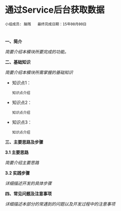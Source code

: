 # 通过Service后台获取数据


    小组成员: 脑残   最终完成日期：15年00月00日
# 

**一、简介**

*简要介绍本模块所要完成的功能。*

**二、基础知识**

*简要介绍本模块所需掌握的基础知识*
   
* 知识点1：

      知识点介绍

* 知识点2：

      知识点介绍


* 知识点3：

      知识点介绍


   

**三、主要思路及步骤**

**3.1 主要思路**

*简要介绍主要思路*

**3.2 实践步骤**

*详细描述开发的具体步骤*

**四、常见问题及注意事项**

*详细描述本部分的常遇到的问题以及开发过程中的注意事项*
